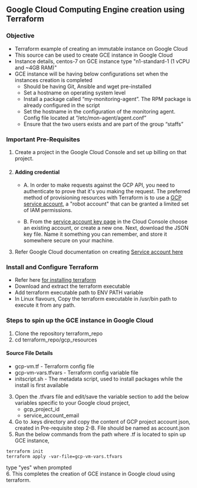 ## Google Cloud Computing Engine creation using Terraform

### Objective
- Terraform example of creating an immutable instance on Google Cloud
- This source can be used to create GCE instance in Google Cloud
- Instance details, centos-7 on GCE instance type "n1-standard-1 (1 vCPU and ~4GB RAM)"
- GCE instance will be having below configurations set when the instances creation is completed 
    - Should be having Git, Ansible and wget pre-installed
    - Set a hostname on operating system level 
    - Install a package called “my-monitoring-agent”. The RPM package is already configured in the script 
    - Set the hostname in the configuration of the monitoring agent. Config file located at “/etc/mon-agent/agent.conf” 
    - Ensure that the two users exists and are part of the group “staffs”

### Important Pre-Requisites
1. Create a project in the Google Cloud Console and set up billing on that project. 
2. #### Adding credential
    - A. In order to make requests against the GCP API, you need to authenticate to prove that it's you making the request. The preferred method of provisioning resources with Terraform is to use a [GCP service account](https://cloud.google.com/docs/authentication/getting-started), a "robot account" that can be granted a limited set of IAM permissions.

    - B. From the [service account key page](https://console.cloud.google.com/apis/credentials/serviceaccountkey) in the Cloud Console choose an existing account, or create a new one. Next, download the JSON key file. Name it something you can remember, and store it somewhere secure on your machine.
3. Refer Google Cloud documentation on creating [Service account here](https://cloud.google.com/iam/docs/creating-managing-service-accounts#creating_a_service_account)

### Install and Configure Terraform
- Refer here [for installing terraform](https://www.terraform.io/downloads.html)
- Download and extract the terraform executable
- Add terraform executable path to ENV PATH variable
- In Linux flavours, Copy the terraform executable in /usr/bin path to execute it from any path.
 
### Steps to spin up the GCE instance in Google Cloud 
 1. Clone the repository terraform_repo
 2. cd terraform_repo/gcp_resources
 #### Source File Details
   - gcp-vm.tf - Terraform config file
   - gcp-vm-vars.tfvars - Terraform config variable file
   - initscript.sh - The metadata script, used to install packages while the install is first available

 3. Open the .tfvars file and edit/save the variable section to add the below variables specific to your Google cloud project, 
     - gcp_project_id
     - service_account_email
 4. Go to .keys directory and copy the content of GCP project account json, created in Pre-requisite step 2-B. File should be named as account.json
 5. Run the below commands from the path where .tf is located to spin up GCE instance,
 ```
 terraform init
 terraform apply -var-file=gcp-vm-vars.tfvars
 ```
 type "yes" when prompted<br>
 6. This completes the creation of GCE instance in Google cloud using terraform.
 
